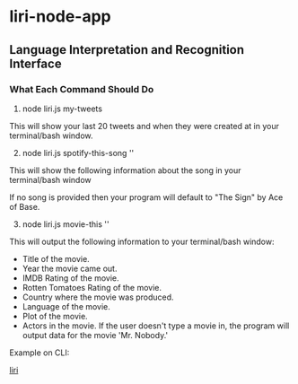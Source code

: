 # liri-node-app
## Language Interpretation and Recognition Interface

### What Each Command Should Do

1. node liri.js my-tweets

This will show your last 20 tweets and when they were created at in your terminal/bash window.

2. node liri.js spotify-this-song '<song name here>'

This will show the following information about the song in your terminal/bash window

If no song is provided then your program will default to "The Sign" by Ace of Base.

3. node liri.js movie-this '<movie name here>'

This will output the following information to your terminal/bash window:

  * Title of the movie.
  * Year the movie came out.
  * IMDB Rating of the movie.
  * Rotten Tomatoes Rating of the movie.
  * Country where the movie was produced.
  * Language of the movie.
  * Plot of the movie.
  * Actors in the movie.
If the user doesn't type a movie in, the program will output data for the movie 'Mr. Nobody.'

Example on CLI: 

[liri](/images/sample.png)
